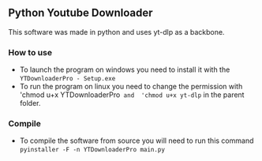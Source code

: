 ## Python Youtube Downloader

This software was made in python and uses yt-dlp as a backbone.

### How to use

* To launch the program on windows you need to install it with the `YTDownloaderPro - Setup.exe`
* To run the program on linux you need to change the permission with 'chmod u+x YTDownloaderPro` and 
  'chmod u+x yt-dlp` in the parent folder.
  
### Compile

* To compile the software from source you will need to run this command `pyinstaller -F -n YTDownloaderPro main.py`
